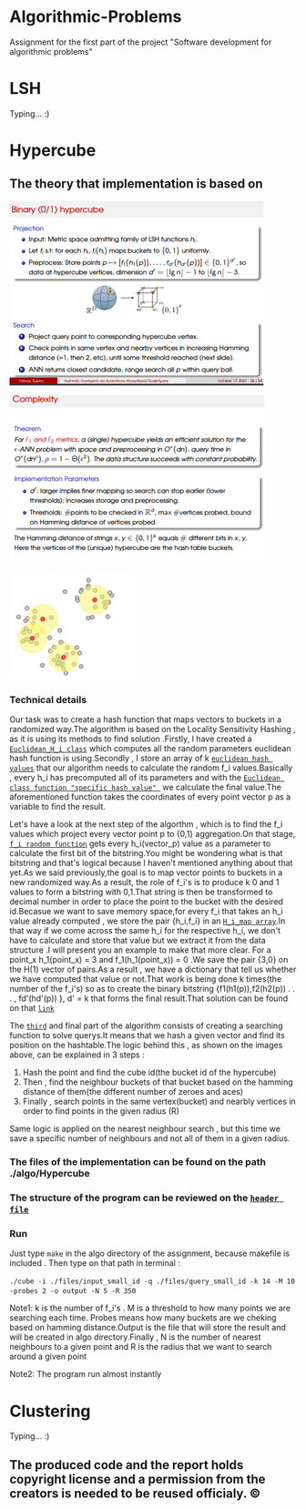 # Algorithmic-Problems
Assignment for the first part of the project "Software development for algorithmic problems"

# LSH
Typing... :)

# Hypercube 

## The theory that implementation is based on

![alt text](https://github.com/NizarDarwish/Algorithmic-Problems-Project1/blob/main/algo1.PNG)

![alt text](https://github.com/NizarDarwish/Algorithmic-Problems-Project1/blob/main/algo2.PNG)

![alt text](https://github.com/NizarDarwish/Algorithmic-Problems-Project1/blob/main/algo3.PNG)

### Technical details
Our task was to create a hash function that maps vectors to buckets in a randomized way.The algorithm is based on the Locality Sensitivity Hashing , as it is using its methods to find solution .Firstly, I have created a  [```Euclidean_H_i class```](https://github.com/NizarDarwish/Algorithmic-Problems-Project1/blob/main/algo/Hypercube/hypercube.hpp#L23) which computes all the random parameters euclidean hash function is using.Secondly , I store an array of k  [```euclidean hash values```](https://github.com/NizarDarwish/Algorithmic-Problems-Project1/blob/main/algo/Hypercube/hypercube.cpp#L29)  that our algorithm needs to calculate the random f_i values.Basically , every h_i has precomputed all of its parameters and with the  [```Euclidean class function "specific hash value" ```](https://github.com/NizarDarwish/Algorithmic-Problems-Project1/blob/main/algo/Hypercube/hypercube.hpp#L71) we calculate the final value.The aforementioned function takes the coordinates of every point vector p as a variable to find the result.
  
Let's have a look at the next step of the algorthm , which is to find the f_i values which project every vector point p to {0,1} aggregation.On that stage,  [```f_i random function```](https://github.com/NizarDarwish/Algorithmic-Problems-Project1/blob/main/algo/Hypercube/hypercube.cpp#L34) gets every h_i(vector_p) value as a parameter to calculate the first bit of the bitstring.You might be wondering what is that bitstring and that's logical because I haven't mentioned anything about that yet.As we said previously,the goal is to map vector points to buckets in a new randomized way.As a result, the role of f_i's is to produce k 0 and 1 values to form a bitstring with 0,1.That string is then be transformed to decimal number in order to place the point to the bucket with the desired id.Becasue we want to save memory space,for every f_i that takes an h_i value already computed , we store the pair {h_i,f_i} in an [```H_i_map array```](https://github.com/NizarDarwish/Algorithmic-Problems-Project1/blob/main/algo/Hypercube/hypercube.cpp#L36).In that way if we come across the same h_i for the respective h_i, we don't have to calculate and store that value but we extract it from the data structure .I will present you an example to make that more clear. For a point_x h_1(point_x) = 3 and f_1(h_1(point_x)) = 0 .We save the pair {3,0} on the H(1) vector of pairs.As a result , we have a dictionary that tell us whether we have computed that value or not.That work is being done k times(the number of the f_i's) so as to create the binary bitstring {f1(h1(p)),f2(h2(p)) . . . , fd'(hd'(p)) }, d' = k that forms the final result.That solution can be found on that [```link```](https://github.com/NizarDarwish/Algorithmic-Problems-Project1/blob/main/algo/Hypercube/hypercube.cpp#L71)

The  [```third```](https://github.com/NizarDarwish/Algorithmic-Problems-Project1/blob/main/algo/Hypercube/hypercube.cpp#L102) and final part of the algorithm consists of creating a searching function to solve querys.It means that we hash a given vector and find its position on the hashtable.The logic behind this , as shown on the images above, can be explained in 3 steps :

1. Hash the point and find the cube id(the bucket id of the hypercube)
2. Then , find the neighbour buckets of that bucket based on the hamming distance of them(the different number of zeroes and aces)
3. Finally , search points in the same vertex(bucket) and nearbly vertices in order to find points in the given radius (R)

Same logic is applied on the nearest neighbour search , but this time we save a specific number of neighbours and not all of them in a given radius.


### The files of the implementation can be found on the path ./algo/Hypercube
### The structure of the program can be reviewed on the [```header file```](https://github.com/NizarDarwish/Algorithmic-Problems-Project1/blob/main/algo/Hypercube/hypercube.hpp)

### Run 
Just type ```make``` in the algo directory of the assignment, because makefile is included .
Then  type on that path in terminal :

```./cube -i ./files/input_small_id -q ./files/query_small_id -k 14 -M 10 -probes 2 -o output -N 5 -R 350``` 

Note1: k is the number of f_i's . M is a threshold to how many points we are searching each time. Probes means how many buckets are we cheking based on hamming distance.Output is the file that will store the result and will be created in algo directory.Finally , N is the number of nearest neighbours to a given point and R is the radius that we want to search around a given point

Note2: The program run almost instantly

# Clustering
Typing... :)

## The produced code and the report holds copyright license and a permission from the creators is needed to be reused officialy. ©
